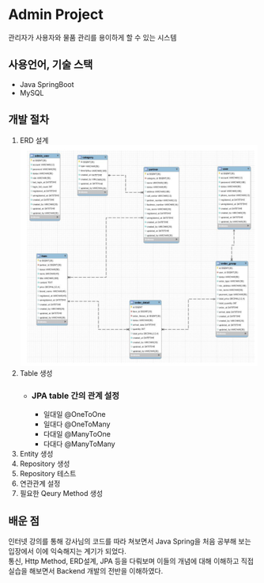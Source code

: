 # Admin Project 
관리자가 사용자와 물품 관리를 용이하게 할 수 있는 시스템

## 사용언어, 기술 스택 
- Java SpringBoot 
- MySQL

## 개발 절차 
1. ERD 설계 
![erd](./erd.png)
1. Table 생성 
    - ### JPA table 간의 관계 설정 
      - 일대일 @OneToOne
      - 일대다 @OneToMany
      - 다대일 @ManyToOne
      - 다대다 @ManyToMany
1. Entity 생성 
1. Repository 생성 
1. Repository 테스트 
1. 연관관계 설정 
1. 필요한 Qeury Method 생성 

## 배운 점 
인터넷 강의를 통해 강사님의 코드를 따라 쳐보면서 Java Spring을 처음 공부해 보는 입장에서 이에 익숙해지는 계기가 되었다.   
통신, Http Method, ERD설계, JPA 등을 다뤄보며 이들의 개념에 대해 이해하고 직접 실습을 해보면서 Backend 개발의 전반을 이해하였다. 